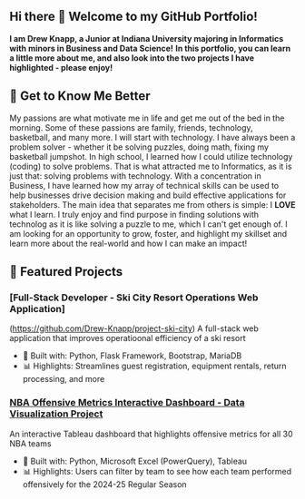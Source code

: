 ## Hi there 👋 Welcome to my GitHub Portfolio!

<!--
**Drew-Knapp/Drew-Knapp** is a ✨ _special_ ✨ repository because its `README.md` (this file) appears on your GitHub profile.

Here are some ideas to get you started:

- 🔭 I’m currently working on ...
- 🌱 I’m currently learning ...
- 👯 I’m looking to collaborate on ...
- 🤔 I’m looking for help with ...
- 💬 Ask me about ...
- 📫 How to reach me: ...
- 😄 Pronouns: ...
- ⚡ Fun fact: ...
-->
**I am Drew Knapp, a Junior at Indiana University majoring in Informatics with minors in Business and Data Science!**
**In this portfolio, you can learn a little more about me, and also look into the two projects I have highlighted - please enjoy!**

## 👤 Get to Know Me Better
My passions are what motivate me in life and get me out of the bed in the morning. Some of these passions are family, friends, technology, basketball, and many more. I will start with technology. I have always been a problem solver - whether it be solving puzzles, doing math, fixing my basketball jumpshot. In high school, I learned how I could utilize technology (coding) to solve problems. That is what attracted me to Informatics, as it is just that: solving problems with technology. With a concentration in Business, I have learned how my array of technical skills can be used to help businesses drive decision making and build effective applications for stakeholders. The main idea that separates me from others is simple: I **LOVE** what I learn. I truly enjoy and find purpose in finding solutions with technolog as it is like solving a puzzle to me, which I can't get enough of. I am looking for an opportunity to grow, foster, and highlight my skillset and learn more about the real-world and how I can make an impact!

## 🚀 Featured Projects

### [Full-Stack Developer - Ski City Resort Operations Web Application]
(https://github.com/Drew-Knapp/project-ski-city)
A full-stack web application that improves operatioonal efficiency of a ski resort
- 🔧 Built with: Python, Flask Framework, Bootstrap, MariaDB
- 📊 Highlights: Streamlines guest registration, equipment rentals, return processing, and more

### [NBA Offensive Metrics Interactive Dashboard - Data Visualization Project](https://github.com/Drew-Knapp/Project-NBA-Dashboard)
An interactive Tableau dashboard that highlights offensive metrics for all 30 NBA teams
- 🔧 Built with: Python, Microsoft Excel (PowerQuery), Tableau
- 📊 Highlights: Users can filter by team to see how each team performed offensively for the 2024-25 Regular Season
